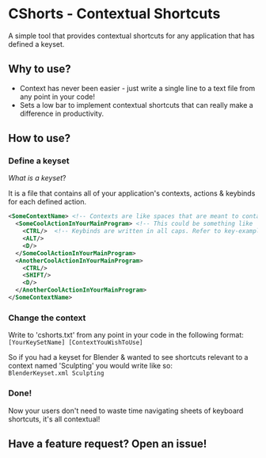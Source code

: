 # CShorts - Contextual Shortcuts
A simple tool that provides contextual shortcuts for any application that has defined a keyset.

## Why to use?
* Context has never been easier - just write a single line to a text file from any point in your code!
* Sets a low bar to implement contextual shortcuts that can really make a difference in productivity.

## How to use?
### Define a keyset
*What is a keyset*?

It is a file that contains all of your application's contexts, actions & keybinds for each defined action.

```xml
<SomeContextName> <!-- Contexts are like spaces that are meant to contain only the relevant shortcuts, e.g. the user clicks some window that has it's own special shortcuts  -->
  <SomeCoolActionInYourMainProgram> <!-- This could be something like 'Undo', 'Redo', etc. That is, any keyboard shortcut in your program -->
    <CTRL/>  <!-- Keybinds are written in all caps. Refer to key-examples.txt if you have trouble -->
    <ALT/>
    <D/>
  </SomeCoolActionInYourMainProgram>
  <AnotherCoolActionInYourMainProgram>
    <CTRL/>
    <SHIFT/>
    <D/>
  </AnotherCoolActionInYourMainProgram>
</SomeContextName>
```

###  Change the context
Write to 'cshorts.txt' from any point in your code in the following format:  
```[YourKeySetName] [ContextYouWishToUse]```

So if you had a keyset for Blender & wanted to see shortcuts relevant to a context named 'Sculpting' you would write like so:  
```BlenderKeyset.xml Sculpting```

### Done!
Now your users don't need to waste time navigating sheets of keyboard shortcuts, it's all contextual!

## Have a feature request? Open an issue!

